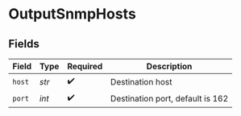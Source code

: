 # OutputSnmpHosts


## Fields

| Field                            | Type                             | Required                         | Description                      |
| -------------------------------- | -------------------------------- | -------------------------------- | -------------------------------- |
| `host`                           | *str*                            | :heavy_check_mark:               | Destination host                 |
| `port`                           | *int*                            | :heavy_check_mark:               | Destination port, default is 162 |
